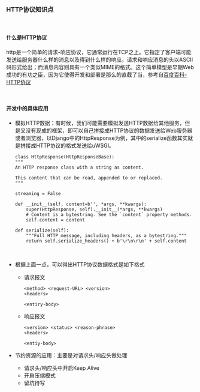 ### HTTP协议知识点



<br/>

#### 什么是HTTP协议
http是一个简单的请求-响应协议，它通常运行在TCP之上。它指定了客户端可能发送给服务器什么样的消息以及得到什么样的响应。请求和响应消息的头以ASCII码形式给出；而消息内容则具有一个类似MIME的格式。这个简单模型是早期Web成功的有功之臣，因为它使得开发和部署是那么的直截了当，参考自[百度百科-HTTP协议](https://baike.baidu.com/item/http/243074?fromtitle=HTTP%E5%8D%8F%E8%AE%AE&fromid=1276942&fr=aladdin)


<br/>

#### 开发中的具体应用
* 模拟HTTP数据：有时候，我们可能需要模拟发送HTTP数据给其他服务，但是又没有现成的框架，即可以自己拼接成HTTP协议的数据发送给Web服务器或者浏览器，以Django中的HttpResponse为例，其中的serialize函数其实就是拼接成HTTP协议的格式发送给uWSGI。
    ```
    class HttpResponse(HttpResponseBase):
    """
    An HTTP response class with a string as content.

    This content that can be read, appended to or replaced.
    """

    streaming = False

    def __init__(self, content=b'', *args, **kwargs):
        super(HttpResponse, self).__init__(*args, **kwargs)
        # Content is a bytestring. See the `content` property methods.
        self.content = content

    def serialize(self):
        """Full HTTP message, including headers, as a bytestring."""
        return self.serialize_headers() + b'\r\n\r\n' + self.content
    ```
<br/>

* 根据上面一点，可以得出HTTP协议数据格式是如下格式

    * 请求报文
        ```
        <method> <request-URL> <version>
        <headers>

        <entiry-body>
        ```
    * 响应报文
        ```
        <version> <status> <reason-phrase>
        <headers>

        <entiy-body>
        ```

* 节约资源的应用：主要是对请求头/响应头做处理
    * 请求头/响应头中开启Keep Alive
    * 开启压缩模式
    * 留坑待写
